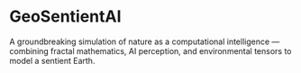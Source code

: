 # GeoSentientAI
A groundbreaking simulation of nature as a computational intelligence — combining fractal mathematics, AI perception, and environmental tensors to model a sentient Earth.
